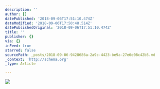 ```yaml
---
description: ''
author: []
datePublished: '2018-09-06T17:51:10.474Z'
dateModified: '2018-09-06T17:50:48.514Z'
datePublishedOriginal: '2018-09-06T17:51:10.474Z'
title: ''
publisher: {}
via: {}
inFeed: true
starred: false
sourcePath: _posts/2018-09-06-9428686a-2a9c-4423-be9a-27e6e08c42b5.md
_context: 'http://schema.org'
_type: Article

---
```

![](https://the-grid-user-content.s3-us-west-2.amazonaws.com/862364c4-19b8-4897-8256-5987da1471be.jpg)